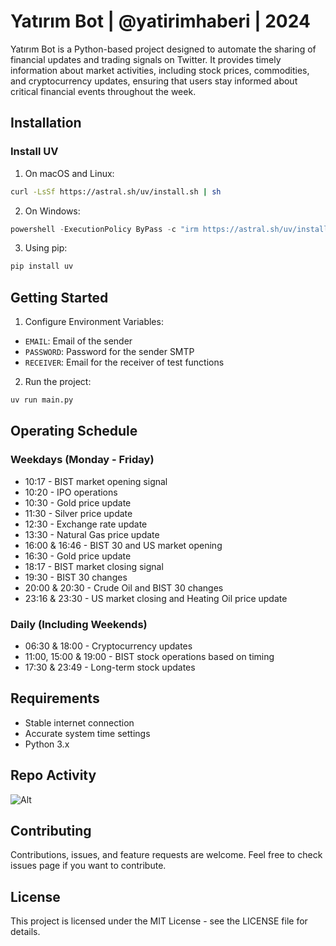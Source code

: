 # Yatırım Bot | @yatirimhaberi | 2024

Yatırım Bot is a Python-based project designed to automate the sharing of financial updates and trading signals on Twitter. It provides timely information about market activities, including stock prices, commodities, and cryptocurrency updates, ensuring that users stay informed about critical financial events throughout the week.

## Installation

### Install UV

1. On macOS and Linux:
```bash
curl -LsSf https://astral.sh/uv/install.sh | sh
```

2. On Windows:
```powershell
powershell -ExecutionPolicy ByPass -c "irm https://astral.sh/uv/install.ps1 | iex"
```

3. Using pip:
```bash
pip install uv
```

## Getting Started

1. Configure Environment Variables:
- `EMAIL`: Email of the sender
- `PASSWORD`: Password for the sender SMTP
- `RECEIVER`: Email for the receiver of test functions

2. Run the project:
```bash
uv run main.py
```

## Operating Schedule

### Weekdays (Monday - Friday)
- 10:17 - BIST market opening signal
- 10:20 - IPO operations
- 10:30 - Gold price update
- 11:30 - Silver price update
- 12:30 - Exchange rate update
- 13:30 - Natural Gas price update
- 16:00 & 16:46 - BIST 30 and US market opening
- 16:30 - Gold price update
- 18:17 - BIST market closing signal
- 19:30 - BIST 30 changes
- 20:00 & 20:30 - Crude Oil and BIST 30 changes
- 23:16 & 23:30 - US market closing and Heating Oil price update

### Daily (Including Weekends)
- 06:30 & 18:00 - Cryptocurrency updates
- 11:00, 15:00 & 19:00 - BIST stock operations based on timing
- 17:30 & 23:49 - Long-term stock updates

## Requirements
- Stable internet connection
- Accurate system time settings
- Python 3.x

## Repo Activity
![Alt](https://repobeats.axiom.co/api/embed/da97e089788d838318a0730bca98b374442292eb.svg "Repobeats analytics image")

## Contributing
Contributions, issues, and feature requests are welcome. Feel free to check issues page if you want to contribute.

## License
This project is licensed under the MIT License - see the LICENSE file for details.
